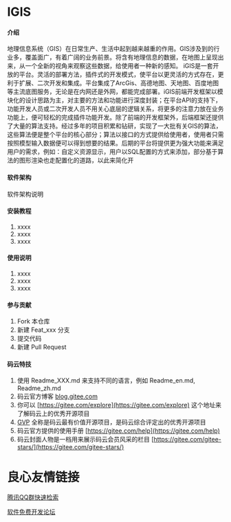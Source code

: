 # IGIS

#### 介绍
地理信息系统（GIS）在日常生产、生活中起到越来越重的作用。GIS涉及到的行业多，覆盖面广，有着广阔的业务前景。将含有地理信息的数据，在地图上呈现出来，从一个全新的视角来观察这些数据，给使用者一种新的感知。
iGIS是一套开放的平台。灵活的部署方法，插件式的开发模式，使平台以更灵活的方式存在，更利于扩展、二次开发和集成。平台集成了ArcGis、高德地图、天地图、百度地图等主流底图服务，无论是在内网还是外网，都能完成部署。iGIS前端开发框架以模块化的设计思路为主，对主要的方法和功能进行深度封装；在平台API的支持下，功能开发人员或二次开发人员不用关心底层的逻辑关系，将更多的注意力放在业务功能上，便可轻松的完成插件功能开发。除了前端的开发框架外，后端框架还提供了大量的算法支持。经过多年的项目积累和钻研，实现了一大批有关GIS的算法，这些算法便是整个平台的核心部分；算法以接口的方式提供给使用者，使用者只需按照模型输入数据便可以得到想要的结果。后期的平台将提供更为强大功能来满足用户的需求，例如：自定义资源显示，用户以SQL配置的方式来添加，部分基于算法的图形渲染也走配置化的道路，以此来简化开

#### 软件架构
软件架构说明


#### 安装教程

1.  xxxx
2.  xxxx
3.  xxxx

#### 使用说明

1.  xxxx
2.  xxxx
3.  xxxx

#### 参与贡献

1.  Fork 本仓库
2.  新建 Feat_xxx 分支
3.  提交代码
4.  新建 Pull Request


#### 码云特技

1.  使用 Readme\_XXX.md 来支持不同的语言，例如 Readme\_en.md, Readme\_zh.md
2.  码云官方博客 [blog.gitee.com](https://blog.gitee.com)
3.  你可以 [https://gitee.com/explore](https://gitee.com/explore) 这个地址来了解码云上的优秀开源项目
4.  [GVP](https://gitee.com/gvp) 全称是码云最有价值开源项目，是码云综合评定出的优秀开源项目
5.  码云官方提供的使用手册 [https://gitee.com/help](https://gitee.com/help)
6.  码云封面人物是一档用来展示码云会员风采的栏目 [https://gitee.com/gitee-stars/](https://gitee.com/gitee-stars/)


 # 良心友情链接

[腾讯QQ群快速检索](http://u.720life.cn/s/8cf73f7c)

[软件免费开发论坛](http://u.720life.cn/s/bbb01dc0)